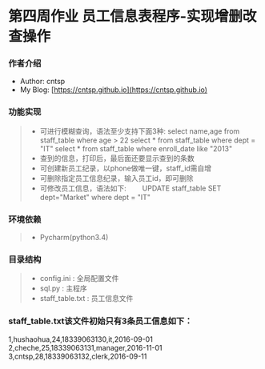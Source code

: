 # 第四周作业  员工信息表程序-实现增删改查操作

### 作者介绍
 * Author: cntsp
 * My Blog: [https://cntsp.github.io](https://cntsp.github.io)
 
### 功能实现
> * 可进行模糊查询，语法至少支持下面3种:
select name,age from staff_table where age > 22
select  * from staff_table where dept = "IT"
select  * from staff_table where enroll_date like "2013"
> * 查到的信息，打印后，最后面还要显示查到的条数
> * 可创建新员工纪录，以phone做唯一键，staff_id需自增
> * 可删除指定员工信息纪录，输入员工id，即可删除
> * 可修改员工信息，语法如下:
　　UPDATE staff_table SET dept="Market" where dept = "IT"
 
### 环境依赖
> * Pycharm(python3.4)

### 目录结构
> * config.ini : 全局配置文件
> * sql.py : 主程序
> * staff_table.txt : 员工信息文件

### staff_table.txt该文件初始只有3条员工信息如下：
1,hushaohua,24,18339063130,it,2016-09-01
2,cheche,25,18339063131,manager,2016-11-01
3,cntsp,28,18339063132,clerk,2016-09-11


